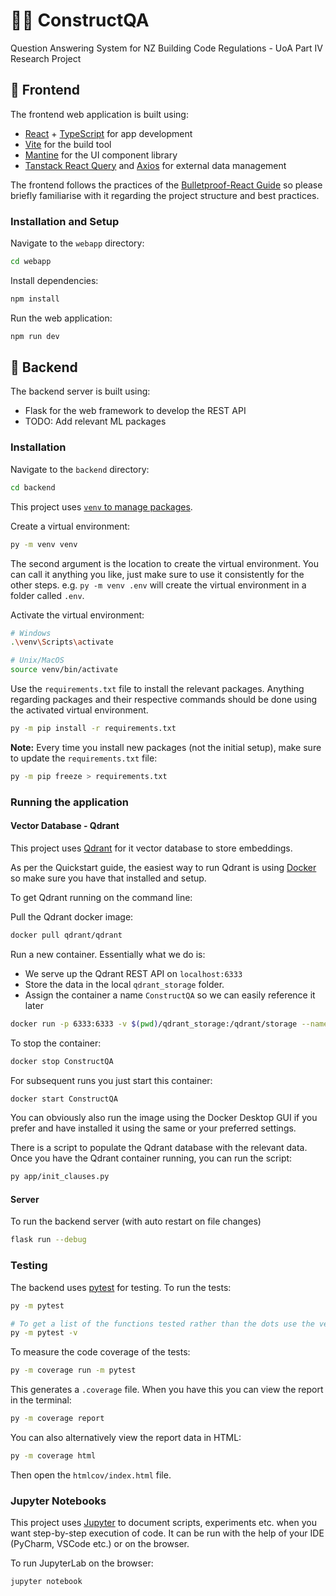 # 👷‍♂️ ConstructQA

Question Answering System for NZ Building Code Regulations - UoA Part IV Research Project

## 🎨 Frontend 

The frontend web application is built using:
- [React](https://react.dev/) + [TypeScript](https://www.typescriptlang.org/docs/handbook/react.html) for app development
- [Vite](https://vitejs.dev/) for the build tool
- [Mantine](https://mantine.dev/) for the UI component library
- [Tanstack React Query](https://tanstack.com/query/latest/docs/react/overview) and [Axios](https://axios-http.com/) for external data management

The frontend follows the practices of the [Bulletproof-React Guide](https://github.com/alan2207/bulletproof-react/tree/master)
so please briefly familiarise with it regarding the project structure and best practices.

### Installation and Setup

Navigate to the `webapp` directory:

```bash
cd webapp
```

Install dependencies:

```bash
npm install
```

Run the web application:
```bash
npm run dev
```

## 🔢 Backend

The backend server is built using:
- Flask for the web framework to develop the REST API
- TODO: Add relevant ML packages

### Installation

Navigate to the `backend` directory:

```bash
cd backend
```

This project uses [`venv` to manage packages](https://packaging.python.org/en/latest/guides/installing-using-pip-and-virtual-environments/#creating-a-virtual-environment).

Create a virtual environment:

```bash
py -m venv venv
```
The second argument is the location to create the virtual environment. You can call it anything you like, just make sure
to use it consistently for the other steps. e.g. `py -m venv .env` will create the virtual environment in a folder called `.env`.

Activate the virtual environment:

```bash
# Windows
.\venv\Scripts\activate

# Unix/MacOS
source venv/bin/activate
```

Use the `requirements.txt` file to install the relevant packages. Anything regarding packages and their respective commands  should be done using the activated virtual environment.
```bash
py -m pip install -r requirements.txt
```

**Note:** Every time you install new packages (not the initial setup), make sure to update the `requirements.txt` file:

```bash
py -m pip freeze > requirements.txt
```

### Running the application

#### Vector Database - Qdrant

This project uses [Qdrant](https://qdrant.tech/) for it vector database to store embeddings. 

As per the Quickstart guide, the easiest way to run Qdrant is using [Docker](https://docs.docker.com/get-docker/) so make
sure you have that installed and setup.

To get Qdrant running on the command line:

Pull the Qdrant docker image:
```bash
docker pull qdrant/qdrant
```

Run a new container. Essentially what we do is:
- We serve up the Qdrant REST API on `localhost:6333`
- Store the data in the local `qdrant_storage` folder.
- Assign the container a name `ConstructQA` so we can easily reference it later
```bash
docker run -p 6333:6333 -v $(pwd)/qdrant_storage:/qdrant/storage --name ConstructQA qdrant/qdrant
```

To stop the container:
```bash
docker stop ConstructQA
```

For subsequent runs you just start this container:
```bash
docker start ConstructQA
```

You can obviously also run the image using the Docker Desktop GUI if you prefer and have installed it using the same or your preferred settings.

There is a script to populate the Qdrant database with the relevant data. Once
you have the Qdrant container running, you can run the script:
```bash
py app/init_clauses.py
```

#### Server

To run the backend server (with auto restart on file changes)
```bash
flask run --debug
```

### Testing

The backend uses [pytest](https://docs.pytest.org) for testing. To run the tests:
```bash
py -m pytest

# To get a list of the functions tested rather than the dots use the verbose flag
py -m pytest -v
```

To measure the code coverage of the tests:
```bash
py -m coverage run -m pytest
```

This generates a `.coverage` file. When you have this you can view the report in the terminal:
```bash
py -m coverage report
```

You can also alternatively view the report data in HTML:
```bash
py -m coverage html
```

Then open the `htmlcov/index.html` file.

### Jupyter Notebooks

This project uses [Jupyter](https://jupyter.org/) to document scripts, experiments etc. when you want 
step-by-step execution of code. It can be run with the help of your IDE (PyCharm, VSCode etc.) or on the browser.

To run JupyterLab on the browser:
```bash
jupyter notebook
```
